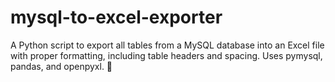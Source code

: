 # mysql-to-excel-exporter
A Python script to export all tables from a MySQL database into an Excel file with proper formatting, including table headers and spacing. Uses pymysql, pandas, and openpyxl. 🚀
